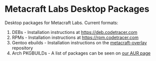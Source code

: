 # Metacraft Labs Desktop Packages
Desktop packages for Metacraft Labs. Current formats:

1. DEBs - Installation instructions at <https://deb.codetracer.com>
1. RPMs - Installation instructions at <https://rpm.codetracer.com>
1. Gentoo ebuilds - Installation instructions on the [metacraft-overlay](https://github.com/metacraft-labs/metacraft-overlay) repository
1. Arch PKGBUILDs - A list of packages can be seen on [our AUR page](https://aur.archlinux.org/packages?SeB=m&K=codetracer)
